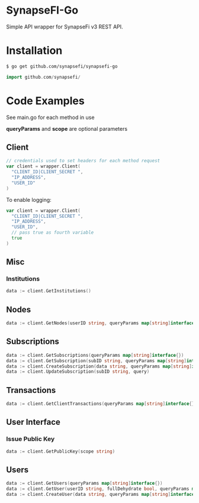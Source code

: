 # SynapseFI-Go
Simple API wrapper for SynapseFi v3 REST API.

# Installation
```bash
$ go get github.com/synapsefi/synapsefi-go
```

```go
import github.com/synapsefi/
```

# Code Examples

See main.go for each method in use

**queryParams** and **scope** are optional parameters

## Client

```go
// credentials used to set headers for each method request
var client = wrapper.Client(
  "CLIENT_ID|CLIENT_SECRET ",
  "IP_ADDRESS",
  "USER_ID"
)
```

To enable logging:

```go
var client = wrapper.Client(
  "CLIENT_ID|CLIENT_SECRET ",
  "IP_ADDRESS",
  "USER_ID",
  // pass true as fourth variable
  true
)
```

## Misc

### Institutions

```go
data := client.GetInstitutions()
```

## Nodes

```go
data := client.GetNodes(userID string, queryParams map[string]interface{})
```

## Subscriptions

```go
data := client.GetSubscriptions(queryParams map[string]interface{})
data := client.GetSubscription(subID string, queryParams map[string]interface{})
data := client.CreateSubscription(data string, queryParams map[string]interface{})
data := client.UpdateSubscription(subID string, query)
```

## Transactions

```go
data := client.GetClientTransactions(queryParams map[string]interface{})
```

## User Interface

### Issue Public Key

```go
data := client.GetPublicKey(scope string)
```

## Users

```go
data := client.GetUsers(queryParams map[string]interface{})
data := client.GetUser(userID string, fullDehydrate bool, queryParams map[string]interface{})
data := client.CreateUser(data string, queryParams map[string]interface{})
```
